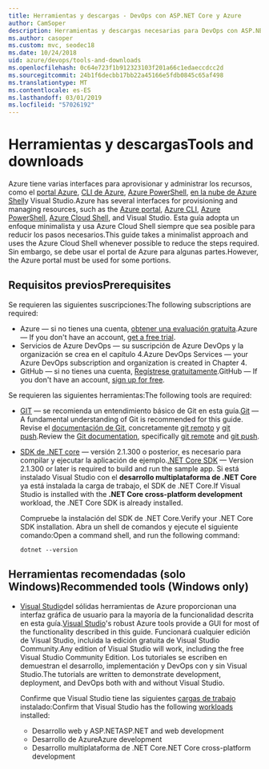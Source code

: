 ```yaml
---
title: Herramientas y descargas - DevOps con ASP.NET Core y Azure
author: CamSoper
description: Herramientas y descargas necesarias para DevOps con ASP.NET Core y Azure.
ms.author: casoper
ms.custom: mvc, seodec18
ms.date: 10/24/2018
uid: azure/devops/tools-and-downloads
ms.openlocfilehash: 0c64e723f1b912323103f201a66c1edaeccdcc2d
ms.sourcegitcommit: 24b1f6decbb17bb22a45166e5fdb0845c65af498
ms.translationtype: MT
ms.contentlocale: es-ES
ms.lasthandoff: 03/01/2019
ms.locfileid: "57026192"
---
```

# <a name="tools-and-downloads"></a><span data-ttu-id="4297b-103">Herramientas y descargas</span><span class="sxs-lookup"><span data-stu-id="4297b-103">Tools and downloads</span></span>

<span data-ttu-id="4297b-104">Azure tiene varias interfaces para aprovisionar y administrar los recursos, como el [portal Azure](https://portal.azure.com), [CLI de Azure](/cli/azure/), [Azure PowerShell](/powershell/azure/overview), [en la nube de Azure Shell](https://shell.azure.com/bash)y Visual Studio.</span><span class="sxs-lookup"><span data-stu-id="4297b-104">Azure has several interfaces for provisioning and managing resources, such as the [Azure portal](https://portal.azure.com), [Azure CLI](/cli/azure/), [Azure PowerShell](/powershell/azure/overview), [Azure Cloud Shell](https://shell.azure.com/bash), and Visual Studio.</span></span> <span data-ttu-id="4297b-105">Esta guía adopta un enfoque minimalista y usa Azure Cloud Shell siempre que sea posible para reducir los pasos necesarios.</span><span class="sxs-lookup"><span data-stu-id="4297b-105">This guide takes a minimalist approach and uses the Azure Cloud Shell whenever possible to reduce the steps required.</span></span> <span data-ttu-id="4297b-106">Sin embargo, se debe usar el portal de Azure para algunas partes.</span><span class="sxs-lookup"><span data-stu-id="4297b-106">However, the Azure portal must be used for some portions.</span></span>

## <a name="prerequisites"></a><span data-ttu-id="4297b-107">Requisitos previos</span><span class="sxs-lookup"><span data-stu-id="4297b-107">Prerequisites</span></span>

<span data-ttu-id="4297b-108">Se requieren las siguientes suscripciones:</span><span class="sxs-lookup"><span data-stu-id="4297b-108">The following subscriptions are required:</span></span>

* <span data-ttu-id="4297b-109">Azure &mdash; si no tienes una cuenta, [obtener una evaluación gratuita](https://azure.microsoft.com/free/).</span><span class="sxs-lookup"><span data-stu-id="4297b-109">Azure &mdash; If you don't have an account, [get a free trial](https://azure.microsoft.com/free/).</span></span>
* <span data-ttu-id="4297b-110">Servicios de Azure DevOps &mdash; su suscripción de Azure DevOps y la organización se crea en el capítulo 4.</span><span class="sxs-lookup"><span data-stu-id="4297b-110">Azure DevOps Services &mdash; your Azure DevOps subscription and organization is created in Chapter 4.</span></span>
* <span data-ttu-id="4297b-111">GitHub &mdash; si no tienes una cuenta, [Regístrese gratuitamente](https://github.com/join).</span><span class="sxs-lookup"><span data-stu-id="4297b-111">GitHub &mdash; If you don't have an account, [sign up for free](https://github.com/join).</span></span>

<span data-ttu-id="4297b-112">Se requieren las siguientes herramientas:</span><span class="sxs-lookup"><span data-stu-id="4297b-112">The following tools are required:</span></span>

* <span data-ttu-id="4297b-113">[GIT](https://git-scm.com/downloads) &mdash; se recomienda un entendimiento básico de Git en esta guía.</span><span class="sxs-lookup"><span data-stu-id="4297b-113">[Git](https://git-scm.com/downloads) &mdash; A fundamental understanding of Git is recommended for this guide.</span></span> <span data-ttu-id="4297b-114">Revise el [documentación de Git](https://git-scm.com/doc), concretamente [git remoto](https://git-scm.com/docs/git-remote) y [git push](https://git-scm.com/docs/git-push).</span><span class="sxs-lookup"><span data-stu-id="4297b-114">Review the [Git documentation](https://git-scm.com/doc), specifically [git remote](https://git-scm.com/docs/git-remote) and [git push](https://git-scm.com/docs/git-push).</span></span>
* <span data-ttu-id="4297b-115">[SDK de .NET core](https://www.microsoft.com/net/download/) &mdash; versión 2.1.300 o posterior, es necesario para compilar y ejecutar la aplicación de ejemplo.</span><span class="sxs-lookup"><span data-stu-id="4297b-115">[.NET Core SDK](https://www.microsoft.com/net/download/) &mdash; Version 2.1.300 or later is required to build and run the sample app.</span></span> <span data-ttu-id="4297b-116">Si está instalado Visual Studio con el **desarrollo multiplataforma de .NET Core** ya está instalada la carga de trabajo, el SDK de .NET Core.</span><span class="sxs-lookup"><span data-stu-id="4297b-116">If Visual Studio is installed with the **.NET Core cross-platform development** workload, the .NET Core SDK is already installed.</span></span>

    <span data-ttu-id="4297b-117">Compruebe la instalación del SDK de .NET Core.</span><span class="sxs-lookup"><span data-stu-id="4297b-117">Verify your .NET Core SDK installation.</span></span> <span data-ttu-id="4297b-118">Abra un shell de comandos y ejecute el siguiente comando:</span><span class="sxs-lookup"><span data-stu-id="4297b-118">Open a command shell, and run the following command:</span></span>

    ```console
    dotnet --version
    ```

## <a name="recommended-tools-windows-only"></a><span data-ttu-id="4297b-119">Herramientas recomendadas (solo Windows)</span><span class="sxs-lookup"><span data-stu-id="4297b-119">Recommended tools (Windows only)</span></span>

* <span data-ttu-id="4297b-120">[Visual Studio](https://www.visualstudio.com/)del sólidas herramientas de Azure proporcionan una interfaz gráfica de usuario para la mayoría de la funcionalidad descrita en esta guía.</span><span class="sxs-lookup"><span data-stu-id="4297b-120">[Visual Studio](https://www.visualstudio.com/)'s robust Azure tools provide a GUI for most of the functionality described in this guide.</span></span> <span data-ttu-id="4297b-121">Funcionará cualquier edición de Visual Studio, incluida la edición gratuita de Visual Studio Community.</span><span class="sxs-lookup"><span data-stu-id="4297b-121">Any edition of Visual Studio will work, including the free Visual Studio Community Edition.</span></span> <span data-ttu-id="4297b-122">Los tutoriales se escriben en demuestran el desarrollo, implementación y DevOps con y sin Visual Studio.</span><span class="sxs-lookup"><span data-stu-id="4297b-122">The tutorials are written to demonstrate development, deployment, and DevOps both with and without Visual Studio.</span></span>

  <span data-ttu-id="4297b-123">Confirme que Visual Studio tiene las siguientes [cargas de trabajo](/visualstudio/install/modify-visual-studio) instalado:</span><span class="sxs-lookup"><span data-stu-id="4297b-123">Confirm that Visual Studio has the following [workloads](/visualstudio/install/modify-visual-studio) installed:</span></span>

  * <span data-ttu-id="4297b-124">Desarrollo web y ASP.NET</span><span class="sxs-lookup"><span data-stu-id="4297b-124">ASP.NET and web development</span></span>
  * <span data-ttu-id="4297b-125">Desarrollo de Azure</span><span class="sxs-lookup"><span data-stu-id="4297b-125">Azure development</span></span>
  * <span data-ttu-id="4297b-126">Desarrollo multiplataforma de .NET Core</span><span class="sxs-lookup"><span data-stu-id="4297b-126">.NET Core cross-platform development</span></span>
